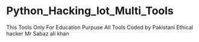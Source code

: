 # Python_Hacking_lot_Multi_Tools
This Tools Only For Education Purpuse  All Tools Coded by Pakistani Ethical hacker Mr Sabaz ali khan  
